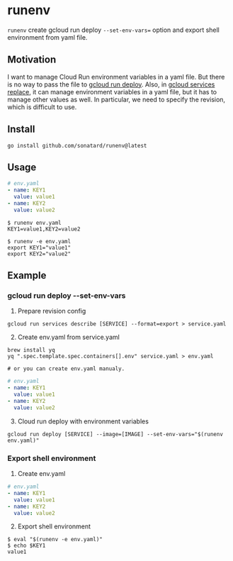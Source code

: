 # runenv

`runenv` create gcloud run deploy `--set-env-vars=` option and export shell environment from yaml file.

## Motivation

I want to manage Cloud Run environment variables in a yaml file. But there is no way to pass the file to [gcloud run deploy](https://cloud.google.com/sdk/gcloud/reference/run/deploy).
Also, in [gcloud services replace](https://cloud.google.com/run/docs/configuring/environment-variables), it can manage environment variables in a yaml file, but it has to manage other values as well. In particular, we need to specify the revision, which is difficult to use.


## Install

```
go install github.com/sonatard/runenv@latest
```

## Usage

```yaml
# env.yaml
- name: KEY1
  value: value1
- name: KEY2
  value: value2
```

```
$ runenv env.yaml
KEY1=value1,KEY2=value2

$ runenv -e env.yaml
export KEY1="value1"
export KEY2="value2"
```

## Example

### gcloud run deploy --set-env-vars

1. Prepare revision config

```
gcloud run services describe [SERVICE] --format=export > service.yaml
```

2. Create env.yaml from service.yaml

```
brew install yq
yq ".spec.template.spec.containers[].env" service.yaml > env.yaml

# or you can create env.yaml manualy.
```

```yaml
# env.yaml
- name: KEY1
  value: value1
- name: KEY2
  value: value2
```

3. Cloud run deploy with environment variables

```
gcloud run deploy [SERVICE] --image=[IMAGE] --set-env-vars="$(runenv env.yaml)"
```

### Export shell environment

1. Create env.yaml

```yaml
# env.yaml
- name: KEY1
  value: value1
- name: KEY2
  value: value2
```

2. Export shell environment

```
$ eval "$(runenv -e env.yaml)"
$ echo $KEY1
value1
```
